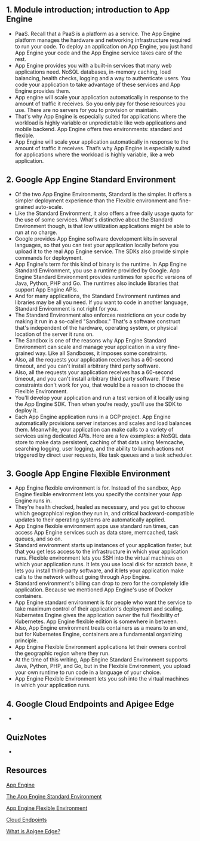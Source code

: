 ## 1. Module introduction; introduction to App Engine

* PaaS. Recall that a PaaS is a platform as a service. The App Engine platform manages the hardware and networking infrastructure required to run your code. To deploy an application on App Engine, you just hand App Engine your code and the App Engine service takes care of the rest.
* App Engine provides you with a built-in services that many web applications need. NoSQL databases, in-memory caching, load balancing, health checks, logging and a way to authenticate users. You code your application to take advantage of these services and App Engine provides them. 
* App engine will scale your application automatically in response to the amount of traffic it receives. So you only pay for those resources you use. There are no servers for you to provision or maintain.
* That's why App Engine is especially suited for applications where the workload is highly variable or unpredictable like web applications and mobile backend. App Engine offers two environments: standard and flexible.
* App Engine will scale your application automatically in response to the amount of traffic it receives. That’s why App Engine is especially suited for applications where the workload is highly variable, like a web application.

## 2. Google App Engine Standard Environment

* Of the two App Engine Environments, Standard is the simpler. It offers a simpler deployment experience than the Flexible environment and fine-grained auto-scale.
* Like the Standard Environment, it also offers a free daily usage quota for the use of some services. What's distinctive about the Standard Environment though, is that low utilization applications might be able to run at no charge.
* Google provides App Engine software development kits in several languages, so that you can test your application locally before you upload it to the real App Engine service. The SDKs also provide simple commands for deployment. 
* App Engine's term for this kind of binary is the runtime. In App Engine Standard Environment, you use a runtime provided by Google. App Engine Standard Environment provides runtimes for specific versions of Java, Python, PHP and Go.  The runtimes also include libraries that support App Engine APIs.
* And for many applications, the Standard Environment runtimes and libraries may be all you need. If you want to code in another language, Standard Environment is not right for you. 
* The Standard Environment also enforces restrictions on your code by making it run in a so-called "Sandbox." That's a software construct that's independent of the hardware, operating system, or physical location of the server it runs on. 
* The Sandbox is one of the reasons why App Engine Standard Environment can scale and manage your application in a very fine-grained way. Like all Sandboxes, it imposes some constraints. 
* Also, all the requests your application receives has a 60-second timeout, and you can't install arbitrary third party software.
* Also, all the requests your application receives has a 60-second timeout, and you can't install arbitrary third party software. If these constraints don't work for you, that would be a reason to choose the Flexible Environment.
* You'll develop your application and run a test version of it locally using the App Engine SDK. Then when you're ready, you'll use the SDK to deploy it. 
* Each App Engine application runs in a GCP project. App Engine automatically provisions server instances and scales and load balances them. Meanwhile, your application can make calls to a variety of services using dedicated APIs. Here are a few examples: a NoSQL data store to make data persistent, caching of that data using Memcache, searching logging, user logging, and the ability to launch actions not triggered by direct user requests, like task queues and a task scheduler.

## 3. Google App Engine Flexible Environment

* App Engine flexible environment is for. Instead of the sandbox, App Engine flexible environment lets you specify the container your App Engine runs in. 
* They're health checked, healed as necessary, and you get to choose which geographical region they run in, and critical backward-compatible updates to their operating systems are automatically applied.
* App Engine flexible environment apps use standard run times, can access App Engine services such as data store, memcached, task queues, and so on.
* Standard environment starts up instances of your application faster, but that you get less access to the infrastructure in which your application runs. Flexible environment lets you SSH into the virtual machines on which your application runs. It lets you use local disk for scratch base, it lets you install third-party software, and it lets your application make calls to the network without going through App Engine. 
* Standard environment's billing can drop to zero for the completely idle application. Because we mentioned App Engine's use of Docker containers. 
* App Engine standard environment is for people who want the service to take maximum control of their application's deployment and scaling. Kubernetes Engine gives the application owner the full flexibility of Kubernetes. App Engine flexible edition is somewhere in between.
* Also, App Engine environment treats containers as a means to an end, but for Kubernetes Engine, containers are a fundamental organizing principle.
* App Engine Flexible Environment applications let their owners control the geographic region where they run.
* At the time of this writing, App Engine Standard Environment supports Java, Python, PHP, and Go, but in the Flexible Environment, you upload your own runtime to run code in a language of your choice.
* App Engine Flexible Environment lets you ssh into the virtual machines in which your application runs.

## 4. Google Cloud Endpoints and Apigee Edge

* 

## QuizNotes

* 

## Resources

[App Engine](https://cloud.google.com/appengine/)

[The App Engine Standard Environment](https://cloud.google.com/appengine/docs/standard/)

[App Engine Flexible Environment](https://cloud.google.com/appengine/docs/flexible/)

[Cloud Endpoints](https://cloud.google.com/endpoints/)

[What is Apigee Edge?](https://docs.apigee.com/api-platform/get-started/what-apigee-edge)

